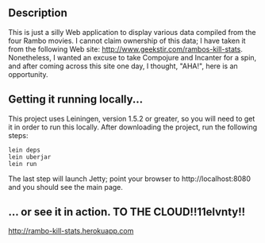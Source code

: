 ## Description

This is just a silly Web application to display various data compiled from the four Rambo movies.
I cannot claim ownership of this data; I have taken it from the following Web site: http://www.geekstir.com/rambos-kill-stats.
Nonetheless, I wanted an excuse to take Compojure and Incanter for a spin, and after coming across this site one day,
I thought, "AHA!", here is an opportunity.

## Getting it running locally...

This project uses Leiningen, version 1.5.2 or greater, so you will need to get it in order to run this locally.
After downloading the project, run the following steps:

    lein deps
    lein uberjar
    lein run

The last step will launch Jetty; point your browser to http://localhost:8080 and you should see the main page.

## ... or see it in action. TO THE CLOUD!!11elvnty!!

http://rambo-kill-stats.herokuapp.com
